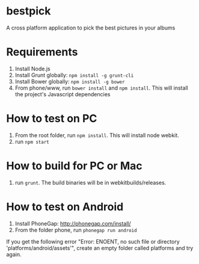 bestpick
========

A cross platform application to pick the best pictures in your albums

Requirements
============
1.  Install Node.js
1.  Install Grunt globally: `npm install -g grunt-cli`
2.  Install Bower globally: `npm install -g bower`
3.  From phone/www, run `bower install` and `npm install`. This will install the project's Javascript dependencies

How to test on PC
=================
1.  From the root folder, run `npm install`. This will install node webkit.
2.  run `npm start`

How to build for PC or Mac
==========================
1.  run `grunt`. The build binaries will be in webkitbuilds/releases.

How to test on Android
======================
1.  Install PhoneGap: http://phonegap.com/install/
2.  From the folder phone, run `phonegap run android`

If you get the following error "Error: ENOENT, no such file or directory 'platforms/android/assets'", create an empty folder called platforms and try again.